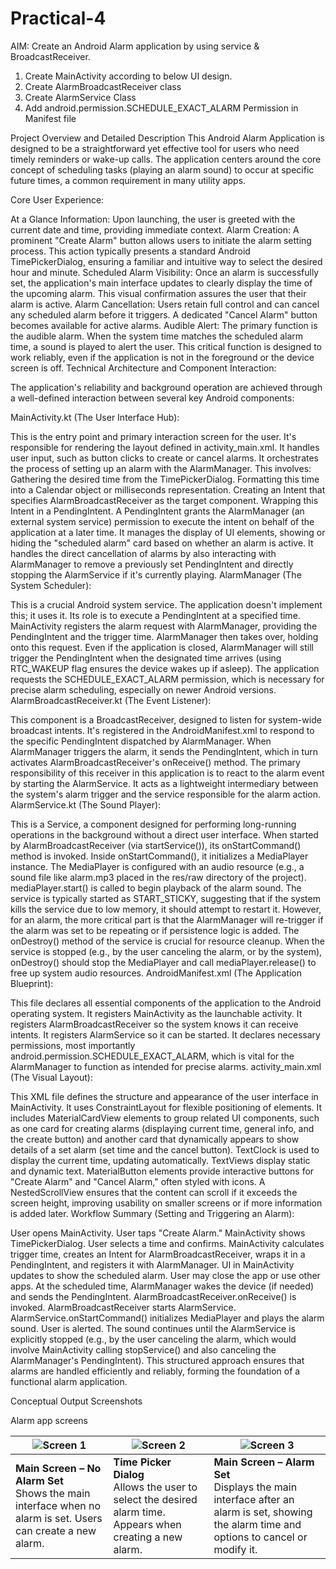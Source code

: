 # Practical-4

AIM: Create an Android Alarm application by using service & BroadcastReceiver.
1) Create MainActivity according to below UI design.
2) Create AlarmBroadcastReceiver class
3) Create AlarmService Class
4) Add android.permission.SCHEDULE_EXACT_ALARM Permission in Manifest file

Project Overview and Detailed Description
This Android Alarm Application is designed to be a straightforward yet effective tool for users who need timely reminders or wake-up calls. The application centers around the core concept of scheduling tasks (playing an alarm sound) to occur at specific future times, a common requirement in many utility apps.

Core User Experience:

At a Glance Information: Upon launching, the user is greeted with the current date and time, providing immediate context.
Alarm Creation: A prominent "Create Alarm" button allows users to initiate the alarm setting process. This action typically presents a standard Android TimePickerDialog, ensuring a familiar and intuitive way to select the desired hour and minute.
Scheduled Alarm Visibility: Once an alarm is successfully set, the application's main interface updates to clearly display the time of the upcoming alarm. This visual confirmation assures the user that their alarm is active.
Alarm Cancellation: Users retain full control and can cancel any scheduled alarm before it triggers. A dedicated "Cancel Alarm" button becomes available for active alarms.
Audible Alert: The primary function is the audible alarm. When the system time matches the scheduled alarm time, a sound is played to alert the user. This critical function is designed to work reliably, even if the application is not in the foreground or the device screen is off.
Technical Architecture and Component Interaction:

The application's reliability and background operation are achieved through a well-defined interaction between several key Android components:

MainActivity.kt (The User Interface Hub):

This is the entry point and primary interaction screen for the user.
It's responsible for rendering the layout defined in activity_main.xml.
It handles user input, such as button clicks to create or cancel alarms.
It orchestrates the process of setting up an alarm with the AlarmManager. This involves:
Gathering the desired time from the TimePickerDialog.
Formatting this time into a Calendar object or milliseconds representation.
Creating an Intent that specifies AlarmBroadcastReceiver as the target component.
Wrapping this Intent in a PendingIntent. A PendingIntent grants the AlarmManager (an external system service) permission to execute the intent on behalf of the application at a later time.
It manages the display of UI elements, showing or hiding the "scheduled alarm" card based on whether an alarm is active.
It handles the direct cancellation of alarms by also interacting with AlarmManager to remove a previously set PendingIntent and directly stopping the AlarmService if it's currently playing.
AlarmManager (The System Scheduler):

This is a crucial Android system service. The application doesn't implement this; it uses it.
Its role is to execute a PendingIntent at a specified time.
MainActivity registers the alarm request with AlarmManager, providing the PendingIntent and the trigger time.
AlarmManager then takes over, holding onto this request. Even if the application is closed, AlarmManager will still trigger the PendingIntent when the designated time arrives (using RTC_WAKEUP flag ensures the device wakes up if asleep).
The application requests the SCHEDULE_EXACT_ALARM permission, which is necessary for precise alarm scheduling, especially on newer Android versions.
AlarmBroadcastReceiver.kt (The Event Listener):

This component is a BroadcastReceiver, designed to listen for system-wide broadcast intents.
It's registered in the AndroidManifest.xml to respond to the specific PendingIntent dispatched by AlarmManager.
When AlarmManager triggers the alarm, it sends the PendingIntent, which in turn activates AlarmBroadcastReceiver's onReceive() method.
The primary responsibility of this receiver in this application is to react to the alarm event by starting the AlarmService. It acts as a lightweight intermediary between the system's alarm trigger and the service responsible for the alarm action.
AlarmService.kt (The Sound Player):

This is a Service, a component designed for performing long-running operations in the background without a direct user interface.
When started by AlarmBroadcastReceiver (via startService()), its onStartCommand() method is invoked.
Inside onStartCommand(), it initializes a MediaPlayer instance.
The MediaPlayer is configured with an audio resource (e.g., a sound file like alarm.mp3 placed in the res/raw directory of the project).
mediaPlayer.start() is called to begin playback of the alarm sound.
The service is typically started as START_STICKY, suggesting that if the system kills the service due to low memory, it should attempt to restart it. However, for an alarm, the more critical part is that the AlarmManager will re-trigger if the alarm was set to be repeating or if persistence logic is added.
The onDestroy() method of the service is crucial for resource cleanup. When the service is stopped (e.g., by the user canceling the alarm, or by the system), onDestroy() should stop the MediaPlayer and call mediaPlayer.release() to free up system audio resources.
AndroidManifest.xml (The Application Blueprint):

This file declares all essential components of the application to the Android operating system.
It registers MainActivity as the launchable activity.
It registers AlarmBroadcastReceiver so the system knows it can receive intents.
It registers AlarmService so it can be started.
It declares necessary permissions, most importantly android.permission.SCHEDULE_EXACT_ALARM, which is vital for the AlarmManager to function as intended for precise alarms.
activity_main.xml (The Visual Layout):

This XML file defines the structure and appearance of the user interface in MainActivity.
It uses ConstraintLayout for flexible positioning of elements.
It includes MaterialCardView elements to group related UI components, such as one card for creating alarms (displaying current time, general info, and the create button) and another card that dynamically appears to show details of a set alarm (set time and the cancel button).
TextClock is used to display the current time, updating automatically.
TextViews display static and dynamic text.
MaterialButton elements provide interactive buttons for "Create Alarm" and "Cancel Alarm," often styled with icons.
A NestedScrollView ensures that the content can scroll if it exceeds the screen height, improving usability on smaller screens or if more information is added later.
Workflow Summary (Setting and Triggering an Alarm):

User opens MainActivity.
User taps "Create Alarm."
MainActivity shows TimePickerDialog.
User selects a time and confirms.
MainActivity calculates trigger time, creates an Intent for AlarmBroadcastReceiver, wraps it in a PendingIntent, and registers it with AlarmManager.
UI in MainActivity updates to show the scheduled alarm.
User may close the app or use other apps.
At the scheduled time, AlarmManager wakes the device (if needed) and sends the PendingIntent.
AlarmBroadcastReceiver.onReceive() is invoked.
AlarmBroadcastReceiver starts AlarmService.
AlarmService.onStartCommand() initializes MediaPlayer and plays the alarm sound.
User is alerted. The sound continues until the AlarmService is explicitly stopped (e.g., by the user canceling the alarm, which would involve MainActivity calling stopService() and also canceling the AlarmManager's PendingIntent).
This structured approach ensures that alarms are handled efficiently and reliably, forming the foundation of a functional alarm application.

Conceptual Output Screenshots

Alarm app screens

| ![Screen 1](https://github.com/user-attachments/assets/69531667-20cf-402d-9c38-fdcb055036d8)                   | ![Screen 2](https://github.com/user-attachments/assets/51bbfae1-9165-4ee5-9b14-d1905a598c94)                   | ![Screen 3](https://github.com/user-attachments/assets/52f0c2cc-726c-4139-85f8-47c3e451ef50)                                                 |
| -------------------------------------------------------------------------------------------------------------- | -------------------------------------------------------------------------------------------------------------- | -------------------------------------------------------------------------------------------------------------------------------------------- |
| **Main Screen – No Alarm Set**<br>Shows the main interface when no alarm is set. Users can create a new alarm. | **Time Picker Dialog**<br>Allows the user to select the desired alarm time. Appears when creating a new alarm. | **Main Screen – Alarm Set**<br>Displays the main interface after an alarm is set, showing the alarm time and options to cancel or modify it. |
